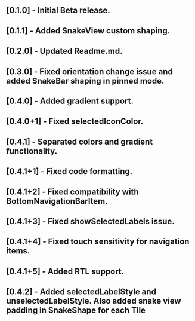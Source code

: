 ## [0.1.0] - Initial Beta release.

## [0.1.1] - Added SnakeView custom shaping.

## [0.2.0] - Updated Readme.md.

## [0.3.0] - Fixed orientation change issue and added SnakeBar shaping in pinned mode.

## [0.4.0] - Added gradient support.

## [0.4.0+1] - Fixed selectedIconColor.

## [0.4.1] - Separated colors and gradient functionality.

## [0.4.1+1] - Fixed code formatting.

## [0.4.1+2] - Fixed compatibility with BottomNavigationBarItem.

## [0.4.1+3] - Fixed showSelectedLabels issue.

## [0.4.1+4] - Fixed touch sensitivity for navigation items.

## [0.4.1+5] - Added RTL support.

## [0.4.2] - Added selectedLabelStyle and unselectedLabelStyle. Also added snake view padding in SnakeShape for each Tile